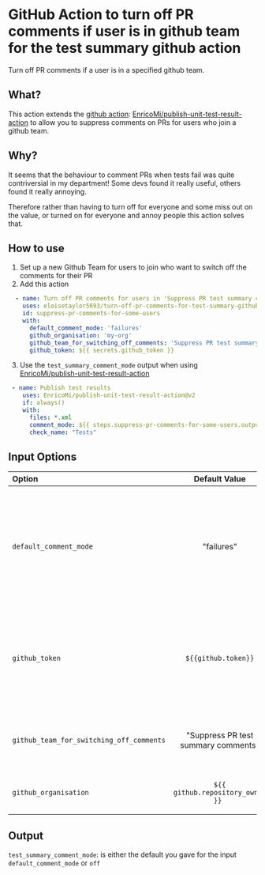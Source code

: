 # GitHub Action to turn off PR comments if user is in github team for the test summary github action

Turn off PR comments if a user is in a specified github team.  


## What?
This action extends the [github action](https://github.com/marketplace/actions/publish-test-results): [EnricoMi/publish-unit-test-result-action](https://github.com/EnricoMi/publish-unit-test-result-action) to allow you to suppress comments on PRs for users who join a github team.

## Why?
It seems that the behaviour to comment PRs when tests fail was quite contriversial in my department!  Some devs found it really useful, others found it really annoying.

Therefore rather than having to turn off for everyone and some miss out on the value, or turned on for everyone and annoy people this action solves that.

## How to use
1. Set up a new Github Team for users to join who want to switch off the comments for their PR
2. Add this action
  ```yaml
    - name: Turn off PR comments for users in 'Suppress PR test summary comments'
      uses: eloisetaylor5693/turn-off-pr-comments-for-test-summary-github-action@v2.0.0
      id: suppress-pr-comments-for-some-users
      with:
        default_comment_mode: 'failures'
        github_organisation: 'my-org'
        github_team_for_switching_off_comments: 'Suppress PR test summary comments'
        github_token: ${{ secrets.github_token }}
  ```
3. Use the `test_summary_comment_mode` output when using [EnricoMi/publish-unit-test-result-action](https://github.com/EnricoMi/publish-unit-test-result-action)
  ```yaml
   - name: Publish test results
      uses: EnricoMi/publish-unit-test-result-action@v2
      if: always()
      with:
        files: *.xml
        comment_mode: ${{ steps.suppress-pr-comments-for-some-users.outputs.test_summary_comment_mode }}
        check_name: "Tests"
  ```

## Input Options

|Option|Default Value|Description|
|:-----|:-----:|:----------|
|`default_comment_mode`|"failures"|The comment mode to use when a commit author isn't in any Github Teams for suppressing comments on the PR.|
|`github_token`|`${{github.token}}`|An alternative GitHub token, other than the default provided by GitHub Actions runner.|
|`github_team_for_switching_off_comments`|"Suppress PR test summary comments"|Github Team users can join to suppress comments on their PR.|
|`github_organisation`|`${{ github.repository_owner }} `|Github Organisation the team is part of.|

## Output

`test_summary_comment_mode`: is either the default you gave for the input `default_comment_mode` or `off`
